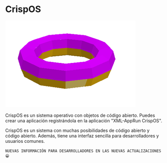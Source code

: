 # CrispOS

![donut gif](./sysicons/readme.md.icons/CrispOSDonut.gif)

CrispOS es un sistema operativo con objetos de código abierto. Puedes crear una aplicación registrándola en la aplicación "XML-AppRun CrispOS".

CrispOS es un sistema con muchas posibilidades de código abierto y código abierto. Además, tiene una interfaz sencilla para desarrolladores y usuarios comunes.

```
NUEVAS INFORMACIÓN PARA DESARROLLADORES EN LAS NUEVAS ACTUALIZACIONES 😁
```